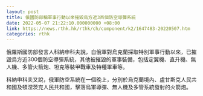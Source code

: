 ```yaml
---
layout: post
title: 俄國防部稱軍事行動以來摧毀烏方近3百個防空導彈系統
date: 2022-05-07 21:22:10.000000000 +08:00
link: https://news.rthk.hk/rthk/ch/component/k2/1647483-20220507.htm
categories: rthk
---
```


俄羅斯國防部發言人科納申科夫說，自俄軍對烏克蘭採取特別軍事行動以來，已摧毀烏方近300個防空導彈系統，其他被摧毀的軍事裝備，包括定翼機、直升機、無人機、多管火箭炮、坦克等裝甲戰車及特種軍車等。

科納申科夫又說，俄軍防空系統在一個晚上，分別於烏克蘭境內、盧甘斯克人民共和國及頓涅茨克人民共和國，擊落烏軍導彈、無人機及多管系統發射的火箭炮。
